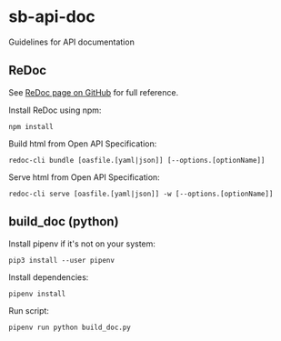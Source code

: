 # sb-api-doc
Guidelines for API documentation


## ReDoc

See [ReDoc page on GitHub](https://github.com/Rebilly/ReDoc) for full reference.

Install ReDoc using npm:

    npm install

Build html from Open API Specification:

    redoc-cli bundle [oasfile.[yaml|json]] [--options.[optionName]]

Serve html from Open API Specification:

    redoc-cli serve [oasfile.[yaml|json]] -w [--options.[optionName]]


## build_doc (python)

Install pipenv if it's not on your system:

    pip3 install --user pipenv

Install dependencies:

    pipenv install

Run script:

    pipenv run python build_doc.py
